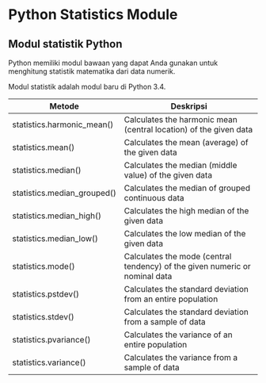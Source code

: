 # Python Statistics Module

## Modul statistik Python
Python memiliki modul bawaan yang dapat Anda gunakan untuk menghitung statistik matematika dari data numerik.

Modul statistik adalah modul baru di Python 3.4.

| **Metode**                  | **Deskripsi**                                                               |
|-----------------------------|-----------------------------------------------------------------------------|
| statistics.harmonic_mean()  | Calculates the harmonic mean (central location) of the given data           |
| statistics.mean()           | Calculates the mean (average) of the given data                             |
| statistics.median()         | Calculates the median (middle value) of the given data                      |
| statistics.median_grouped() | Calculates the median of grouped continuous data                            |
| statistics.median_high()    | Calculates the high median of the given data                                |
| statistics.median_low()     | Calculates the low median of the given data                                 |
| statistics.mode()           | Calculates the mode (central tendency) of the given numeric or nominal data |
| statistics.pstdev()         | Calculates the standard deviation from an entire population                 |
| statistics.stdev()          | Calculates the standard deviation from a sample of data                     |
| statistics.pvariance()      | Calculates the variance of an entire population                             |
| statistics.variance()       | Calculates the variance from a sample of data                               |
